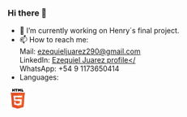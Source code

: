 ### Hi there 👋

- 🔭 I’m currently working on Henry´s final project.
- 📫 How to reach me:<br>
Mail: ezequieljuarez290@gmail.com<br>
LinkedIn: <a href="https://www.linkedin.com/in/ezequiel-juarez">Ezequiel Juarez profile</<a><br>
WhatsApp: +54 9 1173650414
- Languages:
<img src="https://raw.githubusercontent.com/devicons/devicon/master/icons/html5/html5-original-wordmark.svg" alt="html5" width="40" height="40"/>

<!--
**EzeJuarez/EzeJuarez** is a ✨ _special_ ✨ repository because its `README.md` (this file) appears on your GitHub profile.

Here are some ideas to get you started:

- 🌱 I’m currently learning ...
- 👯 I’m looking to collaborate on ...
- 🤔 I’m looking for help with ...
- 💬 Ask me about ...
- 😄 Pronouns: ...
- ⚡ Fun fact: ...
-->

